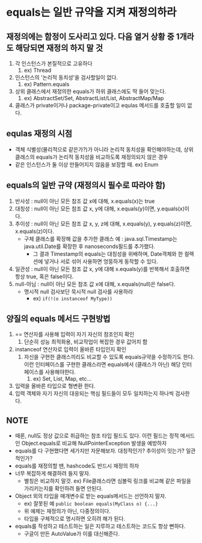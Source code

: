 # equals는 일반 규약을 지켜 재정의하라

## 재정의에는 함정이 도사리고 있다. 다음 열거 상황 중 1개라도 해당되면 재정의 하지 말 것
1. 각 인스턴스가 본질적으로 고유하다
   1. ex) Thread
2. 인스턴스의 '논리적 동치성'을 검사할일이 없다. 
   1. ex) Pattern.equals
3. 상위 클래스에서 재정의한 equals가 하위 클래스에도 딱 들어 맞는다.
   1. ex) AbstractSet/Set, AbstractList/List, AbstractMap/Map
4. 클래스가 private이거나 package-private이고 equlas 메서드를 호출할 일이 없다.

## equlas 재정의  시점
- 객체 식별성(물리적으로 같은가?)가 아니라 논리적 동치성을 확인해야하는데, 상위 클래스의 equals가 논리적 동치성을 비교하도록 재정의되지 않은 경우
- 같은 인스턴스가 둘 이상 만들어지지 않음을 보장할 때. ex) Enum


## equals의 일반 규약 (재정의시 필수로 따라야 함)
1. 반사성 : null이 아닌 모든 참조 값 x에 대해, x.equals(x)는 true
2. 대칭성 : null이 아닌 모든 참조 값 x, y에 대해, x.equals(y)이면, y.equals(x)이다.
3. 추이성 : null이 아닌 모든 참조 값 x, y, z에 대해, x.equals(y), y.equals(z)이면, x.equals(z)이다.
   - 구체 클래스를 확장해 값을 추가한 클래스 예 : java.sql.Timestamp는 java.util.Date를 확장한 후 nanoseconds필드를 추가했다.
     - 그 결과 Timestamp의 equals는 대칭성을 위배하며, Date객체와 한 컬렉션에 넣거나 서로 섞어 사용하면 엉뚱하게 동작할 수 있다.
4. 일관성 : null이 아닌 모든 참조 값 x, y에 대해 x.equals(y)를 반복해서 호출하면 항상 true, 혹은 false이다.
5. null-아님 : null이 아닌 모든 참조 값 x에 대해, x.equals(null)은 false다.
   - 명시적 null 검사보단 묵시적 null 검사를 사용하라
     - ex) `if(!(o instanceof MyType))`

## 양질의 equals 메서드 구현방법
1. == 연산자를 사용해 입력이 자기 자신의 참조인지 확인
   1. 단순히 성능 최적화용, 비교작업이 복잡한 경우 값어치 함
2. instanceof 연산자로 입력이 올바른 타입인지 확인
   1. 자신을 구현한 클래스끼리도 비교할 수 있도록 equals규약을 수정하기도 한다. 이런 인터페이스를 구현한 클래스라면 equals에서 (클래스가 아닌) 해당 인터페이스를 사용해야한다.
      1. ex) Set, List, Map, etc...
3. 입력을 올바른 타입으로 형변환 한다.
4. 입력 객체와 자기 자신의 대응되는 핵심 필드들이 모두 일치하는지 하나씩 검사한다.

## NOTE
- 때론, null도 정상 값으로 취급하는 참조 타입 필드도 있다. 이런 필드는 정적 메서드인 Object.equals로 비교해 NullPointerException 발생을 예방하자
- equals를 다 구현했다면 세가지만 자문해보자. 대칭적인가? 추이성이 잇는가? 일관적인가?
- equals를 재정의할 땐, hashcode도 반드시 재정의 하자
- 너무 복잡하게 해결하려 들지 말자.
  - 별칭은 비교하지 말것. ex) File클래스라면 심볼릭 링크를 비교해 같은 파일을 가리키는지를 확인하려 들면 안된다.
- Object 외의 타입을 매개변수로 받는 equals메서드는 선언하지 말자.
  - ex) 잘못된 예 `public boolean equals(MyClass o) {...}`
  - 위 예제는 재정의가 아닌, 다중정의이다.
  - 타입을 구체적으로 명시하면 오히려 해가 된다.
- equals를 작성하고 테스트하는 일은 지루하고 테스트하는 코드도 항상 뻔하다.
  - 구글이 만든 AutoValue가 이를 대신해준다.


